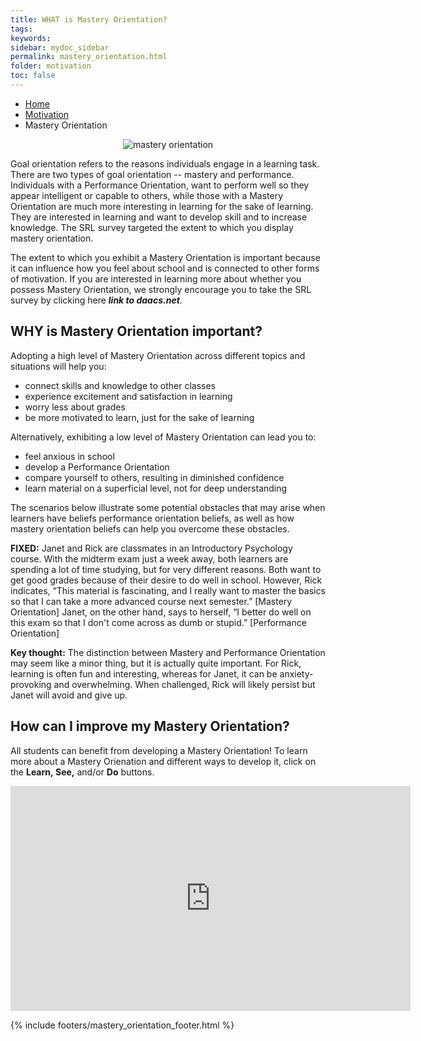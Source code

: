 ```yaml
---
title: WHAT is Mastery Orientation?
tags: 
keywords: 
sidebar: mydoc_sidebar
permalink: mastery_orientation.html
folder: motivation
toc: false
---
```


<ul class="breadcrumb">
    <li><a href="index.html">Home</a></li>
    <li><a href="motivation.html">Motivation</a></li>
    <li class="active">Mastery Orientation</li>
</ul>

<center><img src='images/Mastery Orientation identification.png' alt='mastery orientation' /></center>

Goal orientation refers to the reasons individuals engage in a learning task. There are two types of goal orientation -- mastery and performance. Individuals with a Performance Orientation, want to perform well so they appear intelligent or capable to others, while those with a Mastery Orientation are much more interesting in learning for the sake of learning. They are interested in learning and want to develop skill and to increase knowledge. The SRL survey targeted the extent to which you display mastery orientation.

The extent to which you exhibit a Mastery Orientation is important because it can influence how you feel about school and is connected to other forms of motivation. If you are interested in learning more about whether you possess Mastery Orientation, we strongly encourage you to take the SRL survey by clicking here ***link to daacs.net***.

## WHY is Mastery Orientation important?
Adopting a high level of Mastery Orientation across different topics and situations will help you: 

- connect skills and knowledge to other classes 
- experience excitement and satisfaction in learning
- worry less about grades 
- be more motivated to learn, just for the sake of learning

Alternatively, exhibiting a low level of Mastery Orientation can lead you to:

- feel anxious in school
- develop a Performance Orientation
- compare yourself to others, resulting in diminished confidence
- learn material on a superficial level, not for deep understanding

The scenarios below illustrate some potential obstacles that may arise when learners have beliefs performance orientation beliefs, as well as how mastery orientation beliefs can help you overcome these obstacles. 

<div markdown="span" class="alert alert-danger" role="alert"><i class="fa fa-exclamation-circle"></i> <b>FIXED:</b>
Janet and Rick are classmates in an Introductory Psychology course. With the midterm exam just a week away, both learners are spending a lot of time studying, but for very different reasons. Both want to get good grades because of their desire to do well in school. However, Rick indicates, “This material is fascinating, and I really want to master the basics so that I can take a more advanced course next semester.” [Mastery Orientation] Janet, on the other hand, says to herself, “I better do well on this exam so that I don't come across as dumb or stupid.” [Performance Orientation]
</div>

**Key thought:** The distinction between Mastery and Performance Orientation may seem like a minor thing, but it is actually quite important. For Rick, learning is often fun and interesting, whereas for Janet, it can be anxiety-provoking and overwhelming. When challenged, Rick will likely persist but Janet will avoid and give up.

## How can I improve my Mastery Orientation?

All students can benefit from developing a Mastery Orientation! To learn more about a Mastery Orienation and different ways to develop it, click on the **Learn, See,** and/or **Do** buttons. 

<div class="embed-responsive embed-responsive-16by9"><iframe iframe class="embed-responsive-item" src="https://player.vimeo.com/video/207330839" width="640" height="360" frameborder="0" webkitallowfullscreen mozallowfullscreen allowfullscreen></iframe></div>


{% include footers/mastery_orientation_footer.html %}

